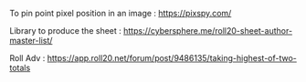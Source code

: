 To pin point pixel position in an image :
https://pixspy.com/

Library to produce the sheet : 
https://cybersphere.me/roll20-sheet-author-master-list/

Roll Adv :
https://app.roll20.net/forum/post/9486135/taking-highest-of-two-totals
